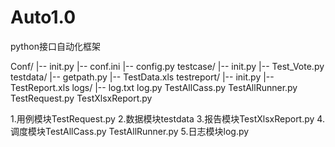 # Auto1.0
python接口自动化框架

Conf/
  |-- init.py
  |-- conf.ini 
  |-- config.py
testcase/ 
  |-- init.py 
  |-- Test_Vote.py
testdata/ 
  |-- getpath.py 
  |-- TestData.xls
testreport/ 
  |-- init.py 
  |-- TestReport.xls
logs/ 
  |-- log.txt 
log.py
TestAllCass.py
TestAllRunner.py
TestRequest.py
TestXlsxReport.py

1.用例模块TestRequest.py
2.数据模块testdata
3.报告模块TestXlsxReport.py
4.调度模块TestAllCass.py   TestAllRunner.py
5.日志模块log.py
